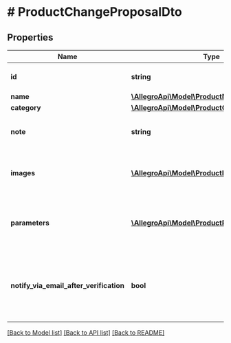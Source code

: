 # # ProductChangeProposalDto

## Properties

Name | Type | Description | Notes
------------ | ------------- | ------------- | -------------
**id** | **string** | Product change proposal id | [optional]
**name** | [**\AllegroApi\Model\ProductNameProposal**](ProductNameProposal.md) |  | [optional]
**category** | [**\AllegroApi\Model\ProductCategoryProposal**](ProductCategoryProposal.md) |  | [optional]
**note** | **string** | Note about product changes proposal. | [optional]
**images** | [**\AllegroApi\Model\ProductImageProposal[]**](ProductImageProposal.md) | List of proposed image change statuses. | [optional]
**parameters** | [**\AllegroApi\Model\ProductParameterProposal[]**](ProductParameterProposal.md) | List of proposed product parameter change statuses. | [optional]
**notify_via_email_after_verification** | **bool** | Receive an email notification after product changes proposal resolution. | [optional]

[[Back to Model list]](../../README.md#models) [[Back to API list]](../../README.md#endpoints) [[Back to README]](../../README.md)
